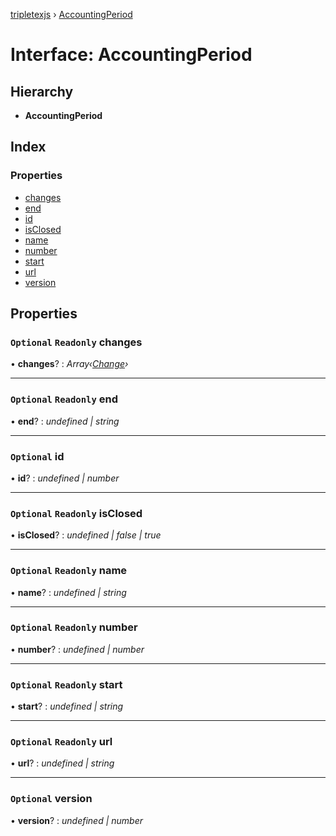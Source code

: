 [tripletexjs](../README.md) › [AccountingPeriod](accountingperiod.md)

# Interface: AccountingPeriod

## Hierarchy

* **AccountingPeriod**

## Index

### Properties

* [changes](accountingperiod.md#optional-readonly-changes)
* [end](accountingperiod.md#optional-readonly-end)
* [id](accountingperiod.md#optional-id)
* [isClosed](accountingperiod.md#optional-readonly-isclosed)
* [name](accountingperiod.md#optional-readonly-name)
* [number](accountingperiod.md#optional-readonly-number)
* [start](accountingperiod.md#optional-readonly-start)
* [url](accountingperiod.md#optional-readonly-url)
* [version](accountingperiod.md#optional-version)

## Properties

### `Optional` `Readonly` changes

• **changes**? : *Array‹[Change](../modules/change.md)›*

___

### `Optional` `Readonly` end

• **end**? : *undefined | string*

___

### `Optional` id

• **id**? : *undefined | number*

___

### `Optional` `Readonly` isClosed

• **isClosed**? : *undefined | false | true*

___

### `Optional` `Readonly` name

• **name**? : *undefined | string*

___

### `Optional` `Readonly` number

• **number**? : *undefined | number*

___

### `Optional` `Readonly` start

• **start**? : *undefined | string*

___

### `Optional` `Readonly` url

• **url**? : *undefined | string*

___

### `Optional` version

• **version**? : *undefined | number*
